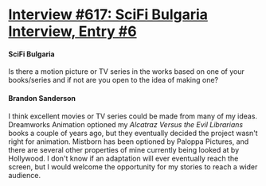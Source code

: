 # [Interview #617: SciFi Bulgaria Interview, Entry #6](https://www.theoryland.com/intvmain.php?i=617#6)

#### SciFi Bulgaria

Is there a motion picture or TV series in the works based on one of your books/series and if not are you open to the idea of making one?

#### Brandon Sanderson

I think excellent movies or TV series could be made from many of my ideas. Dreamworks Animation optioned my
*Alcatraz Versus the Evil Librarians*
books a couple of years ago, but they eventually decided the project wasn't right for animation. Mistborn has been optioned by Paloppa Pictures, and there are several other properties of mine currently being looked at by Hollywood. I don't know if an adaptation will ever eventually reach the screen, but I would welcome the opportunity for my stories to reach a wider audience.

